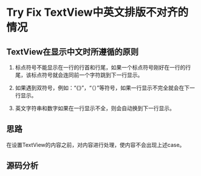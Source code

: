 # Try Fix TextView中英文排版不对齐的情况

## TextView在显示中文时所遵循的原则

1. 标点符号不能显示在一行的行首和行尾，如果一个标点符号刚好在一行的行尾，该标点符号就会连同前一个字符跳到下一行显示。

2. 如果遇到双符号，例如：“《》”，“（）”等符号，如果一行显示不完全就会在下一行显示。

3. 英文字符串和数字如果在一行显示不全，则会自动换到下一行显示。


## 思路

在设置TextView的内容之前，对内容进行处理，使内容不会出现上述case。

## 源码分析
